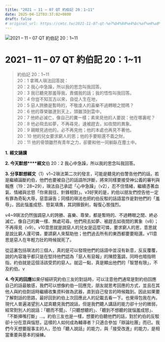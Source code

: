```yaml
---
title: "2021 – 11 – 07 QT 約伯記 20：1~11"
date: 2025-04-12T03:37:02+0800
draft: false
# original_url: https://cmtc.tw/2021-11-07-qt-%e7%b4%84%e4%bc%af%e8%a8%98-20%ef%bc%9a111
---
```


![2021 – 11 – 07 QT 約伯記 20：1\~11](/images/qt.jpg   "2021 – 11 – 07 QT 約伯記 20：1\~11")

# 2021 – 11 – 07 QT 約伯記 20：1\~11

> 約伯記 20：1\~11  
> 20：1 拿瑪人瑣法回答說：  
> 20：2 我心中急躁，所以我的思念叫我回答。  
> 20：3 我已聽見那羞辱我，責備我的話；我的悟性叫我回答。  
> 20：4 你豈不知亙古以來，自從人生在地，  
> 20：5 惡人誇勝是暫時的，不敬虔人的喜樂不過轉眼之間嗎？  
> 20：6 他的尊榮雖達到天上，頭雖頂到雲中，  
> 20：7 他終必滅亡，像自己的糞一樣；素來見他的人要說：他在哪裏呢？  
> 20：8 他必飛去如夢，不再尋見，速被趕去，如夜間的異象。  
> 20：9 親眼見過他的，必不再見他；他的本處也再見不著他。  
> 20：10 他的兒女要求窮人的恩；他的手要賠還不義之財。  
> 20：11 他的骨頭雖然有青年之力，卻要和他一同躺臥在塵土中。

**1.** **經文誦讀**

**2. 今天默想****經文**伯 20：2 我心中急躁，所以我的思念叫我回答。

**3. 分享默想經文**（1）v1\~2瑣法第二次的發言，可能是聽見約伯警告他們的話，若是繼續論斷約伯，他們也要被自己的話語所評斷，將來同樣要接受神公義的審判與報應（19：28\~29），瑣法自己承認「心中急躁」（v2），忍不住情緒，繼續憑著血氣、情緒與忿怒「你來我往、針鋒相對」。v3好笑的是，約伯以朋友們控告他一定有罪為奇恥大辱，惡意誣告；同樣的瑣法也把約伯反駁的話語當作是對他們的「羞辱」，因此惱羞成怒、怒氣填膺，其詞鋒銳利，報復心態強烈。

v4\~9瑣法仍然強調惡人的誇勝、喜樂、尊榮，都是暫時的、不過轉眼之間、終必滅亡，像自己的糞一樣、無處可尋。他們飛去如夢、被趕去如夜間的異象（v8）；不再得見（v9）。v10意思就是說惡人的兒女是這麼可憐，要求窮人的恩，意思就是說比窮人還可憐，要請窮人來幫助他；他們過去所有的東西都要要賠還。v11意思是惡人在年輕力壯的時候就死了。

從這裏包括瑣法的三個人，真的是可以發現他們的話語中並沒有新意，反反覆覆，說的內容幾乎都只是在堅持他們認為「惡人有惡報」的陳腔濫調，同時也暗指明指，約伯就是這個活該受罰的惡人。就這一點，真是顯出他們的「智慧有限」，不及約伯。v

**4. 今天的回應**如果仔細研究約伯三友的對話時，可以注意他們通常是對約伯回應自己的話最敏感，我們可以想像約伯一回應完，朋友就思考回應的方式，並且在其他人與約伯對話時繼續收集資料做為武器，直到自己發言的時候臨到。因此如果要了解對話的思路，最好回到約伯上次回應此人的記載去看一下。也覺得包我在內，現代人普遍渴望別人認真聽見我們說話，但是我們聽人講話的能力卻十分的微弱，經常對別人的說話：「聽而不聞」、「只聽想聽的」、「聽到不想聽的就惱羞成怒」、「不斷挿嘴打斷」…。約伯三友也是一樣，想要約伯聽他們的話，對於約伯的反駁卻十分在意與惱怒，這樣的人如何成為輔導者？只適合參加「辯論社團」而已。我們今天想要服事主的人，恐怕「聽人說話」的能力，與「接受改進」的能力，是相當重要與基本的操練。